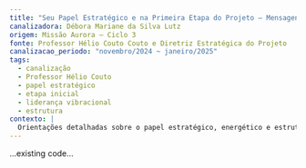 ```yaml
---
title: "Seu Papel Estratégico e na Primeira Etapa do Projeto – Mensagens e Orientações"
canalizadora: Débora Mariane da Silva Lutz
origem: Missão Aurora – Ciclo 3
fonte: Professor Hélio Couto Couto e Diretriz Estratégica do Projeto
canalizacao_periodo: "novembro/2024 ~ janeiro/2025"
tags:
  - canalização
  - Professor Hélio Couto
  - papel estratégico
  - etapa inicial
  - liderança vibracional
  - estrutura
contexto: |
  Orientações detalhadas sobre o papel estratégico, energético e estrutural na fundação e expansão do projeto Lichtara, incluindo mensagem canalizada do Prof. Hélio Couto para a primeira etapa da Missão Aurora.
---
```


...existing code...
